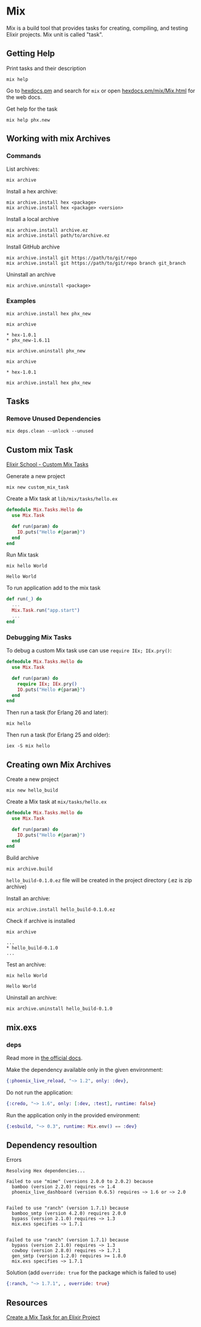 # Mix

Mix is a build tool that provides tasks for creating, compiling, and testing
Elixir projects. Mix unit is called "task".

## Getting Help

Print tasks and their description

```shell
mix help
```

Go to [hexdocs.pm](https://hexdocs.pm) and search for `mix` or open [hexdocs.pm/mix/Mix.html](https://hexdocs.pm/mix/Mix.html) for the web docs.

Get help for the task

```shell
mix help phx.new
```

## Working with mix Archives

### Commands

List archives:

```shell
mix archive
```

Install a hex archive:

```shell
mix archive.install hex <package>
mix archive.install hex <package> <version>
```

Install a local archive

```shell
mix archive.install archive.ez
mix archive.install path/to/archive.ez
```

Install GitHub archive

```shell
mix archive.install git https://path/to/git/repo
mix archive.install git https://path/to/git/repo branch git_branch
```

Uninstall an archive

```shell
mix archive.uninstall <package>
```

### Examples

```shell
mix archive.install hex phx_new
```

```shell
mix archive
```
```output
* hex-1.0.1
* phx_new-1.6.11
```

```shell
mix archive.uninstall phx_new
```

```shell
mix archive
```
```output
* hex-1.0.1
```

```shell
mix archive.install hex phx_new
```

## Tasks

### Remove Unused Dependencies

```shell
mix deps.clean --unlock --unused
```

## Custom mix Task

[Elixir School - Custom Mix Tasks](https://elixirschool.com/en/lessons/intermediate/mix_tasks)

Generate a new project

```shell
mix new custom_mix_task
```

Create a Mix task at `lib/mix/tasks/hello.ex`

```elixir
defmodule Mix.Tasks.Hello do
  use Mix.Task

  def run(param) do
    IO.puts("Hello #{param}")
  end
end
```

Run Mix task

```shell
mix hello World
```
```output
Hello World
```

To run application add to the mix task

```elixir
def run(_) do
  ...
  Mix.Task.run("app.start")
  ...
end
```

### Debugging Mix Tasks

To debug a custom Mix task use can use `require IEx; IEx.pry()`:

```elixir
defmodule Mix.Tasks.Hello do
  use Mix.Task

  def run(param) do
    require IEx; IEx.pry()
    IO.puts("Hello #{param}")
  end
end
```

Then run a task (for Erlang 26 and later):

```shell
mix hello
```

Then run a task (for Erlang 25 and older):

```shell
iex -S mix hello
```

## Creating own Mix Archives

Create a new project

```shell
mix new hello_build
```

Create a Mix task at `mix/tasks/hello.ex`

```elixir
defmodule Mix.Tasks.Hello do
  use Mix.Task

  def run(param) do
    IO.puts("Hello #{param}")
  end
end
```

Build archive

```shell
mix archive.build
```

`hello_build-0.1.0.ez` file will be created in the project directory (.ez is zip archive)

Install an archive:

```shell
mix archive.install hello_build-0.1.0.ez
```

Check if archive is installed

```shell
mix archive
```
```output
...
* hello_build-0.1.0
...
```

Test an archive:

```shell
mix hello World
```
```output
Hello World
```

Uninstall an archive:

```shell
mix archive.uninstall hello_build-0.1.0
```

## mix.exs

### deps

Read more in [the official docs](https://hexdocs.pm/mix/1.13/Mix.Tasks.Deps.html).

Make the dependency available only in the given environment:

```elixir
{:phoenix_live_reload, "~> 1.2", only: :dev},
```

Do not run the application:

```elixir
{:credo, "~> 1.6", only: [:dev, :test], runtime: false}
```

Run the application only in the provided environment:

```elixir
{:esbuild, "~> 0.3", runtime: Mix.env() == :dev}
```

## Dependency resoultion

Errors

```output
Resolving Hex dependencies...

Failed to use "mime" (versions 2.0.0 to 2.0.2) because
  bamboo (version 2.2.0) requires ~> 1.4
  phoenix_live_dashboard (version 0.6.5) requires ~> 1.6 or ~> 2.0


Failed to use "ranch" (version 1.7.1) because
  bamboo_smtp (version 4.2.0) requires 2.0.0
  bypass (version 2.1.0) requires ~> 1.3
  mix.exs specifies ~> 1.7.1


Failed to use "ranch" (version 1.7.1) because
  bypass (version 2.1.0) requires ~> 1.3
  cowboy (version 2.8.0) requires ~> 1.7.1
  gen_smtp (version 1.2.0) requires >= 1.8.0
  mix.exs specifies ~> 1.7.1
```

Solution (add `override: true` for the package which is failed to use)

```elixir
{:ranch, "~> 1.7.1", , override: true}
```

## Resources

[Create a Mix Task for an Elixir Project](http://joeyates.info/2015/07/25/create-a-mix-task-for-an-elixir-project/)
